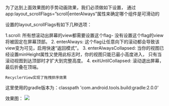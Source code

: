 
   为了达到上面效果图的手势动画效果，我们必须做如下设置，
   通过app:layout_scrollFlags=”scroll|enterAlways”属性来确定哪个组件是可滑动的

   设置的layout_scrollFlags有如下几种选项：

   1.scroll:               所有想滚动出屏幕的view都需要设置这个flag- 没有设置这个flag的view将被固定在屏幕顶部。
   2.  enterAlways:          这个flag让任意向下的滚动都会导致该view变为可见，启用快速“返回模式”。
   3.  enterAlwaysCollapsed: 当你的视图已经设置minHeight属性又使用此标志时，你的视图只能已最小高度进入，
                             只有当滚动视图到达顶部时才扩大到完整高度。
   4. exitUntilCollapsed:   滚动退出屏幕，最后折叠在顶端。

    RecyclerView实现了拖拽排序效果

   这里使用的gradle版本为：classpath 'com.android.tools.build:gradle:2.0.0'

   效果图：
  ![](http://i.imgur.com/ZSDUri2.gif)
